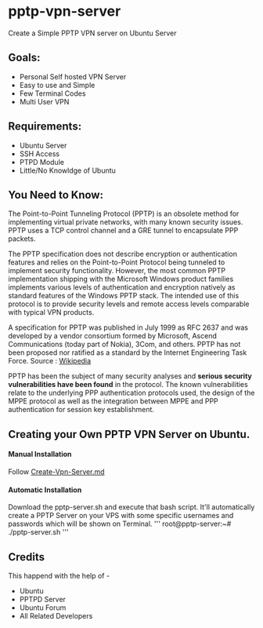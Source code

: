# pptp-vpn-server

Create a Simple PPTP VPN server on Ubuntu Server

## Goals:

* Personal Self hosted VPN Server
* Easy to use and Simple
* Few Terminal Codes
* Multi User VPN

## Requirements:

* Ubuntu Server
* SSH Access
* PTPD Module
* Little/No Knowldge of Ubuntu


## You Need to Know:

The Point-to-Point Tunneling Protocol (PPTP) is an obsolete method for implementing virtual private networks, with many known security issues. PPTP uses a TCP control channel and a GRE tunnel to encapsulate PPP packets.

The PPTP specification does not describe encryption or authentication features and relies on the Point-to-Point Protocol being tunneled to implement security functionality. However, the most common PPTP implementation shipping with the Microsoft Windows product families implements various levels of authentication and encryption natively as standard features of the Windows PPTP stack. The intended use of this protocol is to provide security levels and remote access levels comparable with typical VPN products.

A specification for PPTP was published in July 1999 as RFC 2637 and was developed by a vendor consortium formed by Microsoft, Ascend Communications (today part of Nokia), 3Com, and others. PPTP has not been proposed nor ratified as a standard by the Internet Engineering Task Force. Source : [Wikipedia](https://en.wikipedia.org/wiki/Point-to-Point_Tunneling_Protocol)

PPTP has been the subject of many security analyses and **serious security vulnerabilities have been found** in the protocol. The known vulnerabilities relate to the underlying PPP authentication protocols used, the design of the MPPE protocol as well as the integration between MPPE and PPP authentication for session key establishment.

## Creating your Own PPTP VPN Server on Ubuntu.

#### Manual Installation

Follow [Create-Vpn-Server.md](/Create-Vpn-Server.md)

#### Automatic Installation

Download the pptp-server.sh and execute that bash script.
It'll automatically create a PPTP Server on your VPS with some specific usernames and passwords which will be shown on Terminal.
'''
root@pptp-server:~# ./pptp-server.sh
'''
## Credits

This happend with the help of -

* Ubuntu
* PPTPD Server
* Ubuntu Forum
* All Related Developers
